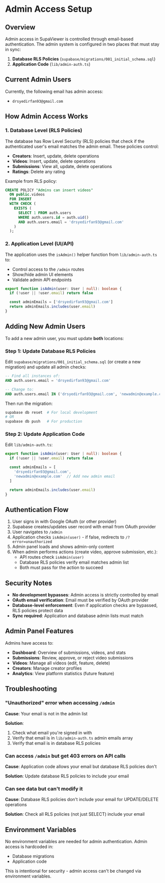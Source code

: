 # Admin Access Setup

## Overview

Admin access in SupaViewer is controlled through email-based authentication. The admin system is configured in two places that must stay in sync:

1. **Database RLS Policies** (`supabase/migrations/001_initial_schema.sql`)
2. **Application Code** (`lib/admin-auth.ts`)

## Current Admin Users

Currently, the following email has admin access:
- `drsyedirfan93@gmail.com`

## How Admin Access Works

### 1. Database Level (RLS Policies)

The database has Row Level Security (RLS) policies that check if the authenticated user's email matches the admin email. These policies control:

- **Creators**: Insert, update, delete operations
- **Videos**: Insert, update, delete operations
- **Submissions**: View all, update, delete operations
- **Ratings**: Delete any rating

Example from RLS policy:
```sql
CREATE POLICY "Admins can insert videos"
  ON public.videos
  FOR INSERT
  WITH CHECK (
    EXISTS (
      SELECT 1 FROM auth.users
      WHERE auth.users.id = auth.uid()
      AND auth.users.email = 'drsyedirfan93@gmail.com'
    )
  );
```

### 2. Application Level (UI/API)

The application uses the `isAdmin()` helper function from `lib/admin-auth.ts` to:

- Control access to the `/admin` routes
- Show/hide admin UI elements
- Validate admin API endpoints

```typescript
export function isAdmin(user: User | null): boolean {
  if (!user || !user.email) return false

  const adminEmails = ['drsyedirfan93@gmail.com']
  return adminEmails.includes(user.email)
}
```

## Adding New Admin Users

To add a new admin user, you must update **both** locations:

### Step 1: Update Database RLS Policies

Edit `supabase/migrations/001_initial_schema.sql` (or create a new migration) and update all admin checks:

```sql
-- Find all instances of:
AND auth.users.email = 'drsyedirfan93@gmail.com'

-- Change to:
AND auth.users.email IN ('drsyedirfan93@gmail.com', 'newadmin@example.com')
```

Then run the migration:
```bash
supabase db reset  # For local development
# OR
supabase db push   # For production
```

### Step 2: Update Application Code

Edit `lib/admin-auth.ts`:

```typescript
export function isAdmin(user: User | null): boolean {
  if (!user || !user.email) return false

  const adminEmails = [
    'drsyedirfan93@gmail.com',
    'newadmin@example.com'  // Add new admin email
  ]

  return adminEmails.includes(user.email)
}
```

## Authentication Flow

1. User signs in with Google OAuth (or other provider)
2. Supabase creates/updates user record with email from OAuth provider
3. User navigates to `/admin`
4. Application checks `isAdmin(user)` - if false, redirects to `/?error=unauthorized`
5. Admin panel loads and shows admin-only content
6. When admin performs actions (create video, approve submission, etc.):
   - API routes check `isAdmin(user)`
   - Database RLS policies verify email matches admin list
   - Both must pass for the action to succeed

## Security Notes

- **No development bypasses**: Admin access is strictly controlled by email
- **OAuth email verification**: Email must be verified by OAuth provider
- **Database-level enforcement**: Even if application checks are bypassed, RLS policies protect data
- **Sync required**: Application and database admin lists must match

## Admin Panel Features

Admins have access to:

- **Dashboard**: Overview of submissions, videos, and stats
- **Submissions**: Review, approve, or reject video submissions
- **Videos**: Manage all videos (edit, feature, delete)
- **Creators**: Manage creator profiles
- **Analytics**: View platform statistics (future feature)

## Troubleshooting

### "Unauthorized" error when accessing `/admin`

**Cause**: Your email is not in the admin list

**Solution**:
1. Check what email you're signed in with
2. Verify that email is in `lib/admin-auth.ts` admin emails array
3. Verify that email is in database RLS policies

### Can access `/admin` but get 403 errors on API calls

**Cause**: Application code allows your email but database RLS policies don't

**Solution**: Update database RLS policies to include your email

### Can see data but can't modify it

**Cause**: Database RLS policies don't include your email for UPDATE/DELETE operations

**Solution**: Check all RLS policies (not just SELECT) include your email

## Environment Variables

No environment variables are needed for admin authentication. Admin access is hardcoded in:
- Database migrations
- Application code

This is intentional for security - admin access can't be changed via environment variables.
